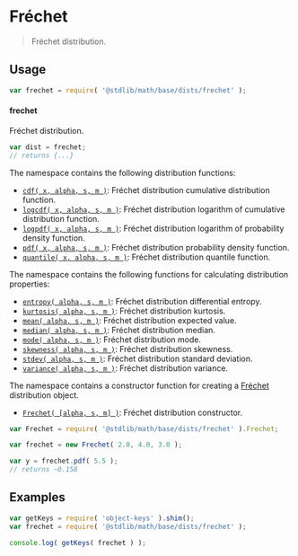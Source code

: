 <!--

@license Apache-2.0

Copyright (c) 2018 The Stdlib Authors.

Licensed under the Apache License, Version 2.0 (the "License");
you may not use this file except in compliance with the License.
You may obtain a copy of the License at

   http://www.apache.org/licenses/LICENSE-2.0

Unless required by applicable law or agreed to in writing, software
distributed under the License is distributed on an "AS IS" BASIS,
WITHOUT WARRANTIES OR CONDITIONS OF ANY KIND, either express or implied.
See the License for the specific language governing permissions and
limitations under the License.

-->

# Fréchet

> Fréchet distribution.

<section class="usage">

## Usage

```javascript
var frechet = require( '@stdlib/math/base/dists/frechet' );
```

#### frechet

Fréchet distribution.

```javascript
var dist = frechet;
// returns {...}
```

The namespace contains the following distribution functions:

<!-- <toc pattern="*+(cdf|pdf|mgf|quantile)*"> -->

<div class="namespace-toc">

-   <span class="signature">[`cdf( x, alpha, s, m )`][@stdlib/math/base/dists/frechet/cdf]</span><span class="delimiter">: </span><span class="description">Fréchet distribution cumulative distribution function.</span>
-   <span class="signature">[`logcdf( x, alpha, s, m )`][@stdlib/math/base/dists/frechet/logcdf]</span><span class="delimiter">: </span><span class="description">Fréchet distribution logarithm of cumulative distribution function.</span>
-   <span class="signature">[`logpdf( x, alpha, s, m )`][@stdlib/math/base/dists/frechet/logpdf]</span><span class="delimiter">: </span><span class="description">Fréchet distribution logarithm of probability density function.</span>
-   <span class="signature">[`pdf( x, alpha, s, m )`][@stdlib/math/base/dists/frechet/pdf]</span><span class="delimiter">: </span><span class="description">Fréchet distribution probability density function.</span>
-   <span class="signature">[`quantile( x, alpha, s, m )`][@stdlib/math/base/dists/frechet/quantile]</span><span class="delimiter">: </span><span class="description">Fréchet distribution quantile function.</span>

</div>

<!-- </toc> -->

The namespace contains the following functions for calculating distribution properties:

<!-- <toc pattern="*+(entropy|kurtosis|mean|median|mode|skewness|stdev|variance)*"> -->

<div class="namespace-toc">

-   <span class="signature">[`entropy( alpha, s, m )`][@stdlib/math/base/dists/frechet/entropy]</span><span class="delimiter">: </span><span class="description">Fréchet distribution differential entropy.</span>
-   <span class="signature">[`kurtosis( alpha, s, m )`][@stdlib/math/base/dists/frechet/kurtosis]</span><span class="delimiter">: </span><span class="description">Fréchet distribution kurtosis.</span>
-   <span class="signature">[`mean( alpha, s, m )`][@stdlib/math/base/dists/frechet/mean]</span><span class="delimiter">: </span><span class="description">Fréchet distribution expected value.</span>
-   <span class="signature">[`median( alpha, s, m )`][@stdlib/math/base/dists/frechet/median]</span><span class="delimiter">: </span><span class="description">Fréchet distribution median.</span>
-   <span class="signature">[`mode( alpha, s, m )`][@stdlib/math/base/dists/frechet/mode]</span><span class="delimiter">: </span><span class="description">Fréchet distribution mode.</span>
-   <span class="signature">[`skewness( alpha, s, m )`][@stdlib/math/base/dists/frechet/skewness]</span><span class="delimiter">: </span><span class="description">Fréchet distribution skewness.</span>
-   <span class="signature">[`stdev( alpha, s, m )`][@stdlib/math/base/dists/frechet/stdev]</span><span class="delimiter">: </span><span class="description">Fréchet distribution standard deviation.</span>
-   <span class="signature">[`variance( alpha, s, m )`][@stdlib/math/base/dists/frechet/variance]</span><span class="delimiter">: </span><span class="description">Fréchet distribution variance.</span>

</div>

<!-- </toc> -->

The namespace contains a constructor function for creating a [Fréchet][frechet-distribution] distribution object.

<!-- <toc pattern="*ctor*"> -->

<div class="namespace-toc">

-   <span class="signature">[`Frechet( [alpha, s, m] )`][@stdlib/math/base/dists/frechet/ctor]</span><span class="delimiter">: </span><span class="description">Fréchet distribution constructor.</span>

</div>

<!-- </toc> -->

```javascript
var Frechet = require( '@stdlib/math/base/dists/frechet' ).Frechet;

var frechet = new Frechet( 2.0, 4.0, 3.0 );

var y = frechet.pdf( 5.5 );
// returns ~0.158
```

</section>

<!-- /.usage -->

<section class="examples">

## Examples

<!-- TODO: better examples -->

<!-- eslint no-undef: "error" -->

```javascript
var getKeys = require( 'object-keys' ).shim();
var frechet = require( '@stdlib/math/base/dists/frechet' );

console.log( getKeys( frechet ) );
```

</section>

<!-- /.examples -->

<section class="links">

[frechet-distribution]: https://en.wikipedia.org/wiki/Fr%C3%A9chet_distribution

<!-- <toc-links> -->

[@stdlib/math/base/dists/frechet/ctor]: https://github.com/stdlib-js/stdlib/tree/develop/lib/node_modules/%40stdlib/math/base/dists/frechet/ctor

[@stdlib/math/base/dists/frechet/entropy]: https://github.com/stdlib-js/stdlib/tree/develop/lib/node_modules/%40stdlib/math/base/dists/frechet/entropy

[@stdlib/math/base/dists/frechet/kurtosis]: https://github.com/stdlib-js/stdlib/tree/develop/lib/node_modules/%40stdlib/math/base/dists/frechet/kurtosis

[@stdlib/math/base/dists/frechet/mean]: https://github.com/stdlib-js/stdlib/tree/develop/lib/node_modules/%40stdlib/math/base/dists/frechet/mean

[@stdlib/math/base/dists/frechet/median]: https://github.com/stdlib-js/stdlib/tree/develop/lib/node_modules/%40stdlib/math/base/dists/frechet/median

[@stdlib/math/base/dists/frechet/mode]: https://github.com/stdlib-js/stdlib/tree/develop/lib/node_modules/%40stdlib/math/base/dists/frechet/mode

[@stdlib/math/base/dists/frechet/skewness]: https://github.com/stdlib-js/stdlib/tree/develop/lib/node_modules/%40stdlib/math/base/dists/frechet/skewness

[@stdlib/math/base/dists/frechet/stdev]: https://github.com/stdlib-js/stdlib/tree/develop/lib/node_modules/%40stdlib/math/base/dists/frechet/stdev

[@stdlib/math/base/dists/frechet/variance]: https://github.com/stdlib-js/stdlib/tree/develop/lib/node_modules/%40stdlib/math/base/dists/frechet/variance

[@stdlib/math/base/dists/frechet/cdf]: https://github.com/stdlib-js/stdlib/tree/develop/lib/node_modules/%40stdlib/math/base/dists/frechet/cdf

[@stdlib/math/base/dists/frechet/logcdf]: https://github.com/stdlib-js/stdlib/tree/develop/lib/node_modules/%40stdlib/math/base/dists/frechet/logcdf

[@stdlib/math/base/dists/frechet/logpdf]: https://github.com/stdlib-js/stdlib/tree/develop/lib/node_modules/%40stdlib/math/base/dists/frechet/logpdf

[@stdlib/math/base/dists/frechet/pdf]: https://github.com/stdlib-js/stdlib/tree/develop/lib/node_modules/%40stdlib/math/base/dists/frechet/pdf

[@stdlib/math/base/dists/frechet/quantile]: https://github.com/stdlib-js/stdlib/tree/develop/lib/node_modules/%40stdlib/math/base/dists/frechet/quantile

<!-- </toc-links> -->

</section>

<!-- /.links -->

